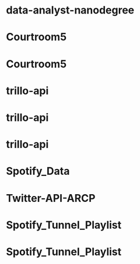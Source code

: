# data-analyst-nanodegree
# Courtroom5
# Courtroom5
# trillo-api
# trillo-api
# trillo-api
# Spotify_Data
# Twitter-API-ARCP
# Spotify_Tunnel_Playlist
# Spotify_Tunnel_Playlist
